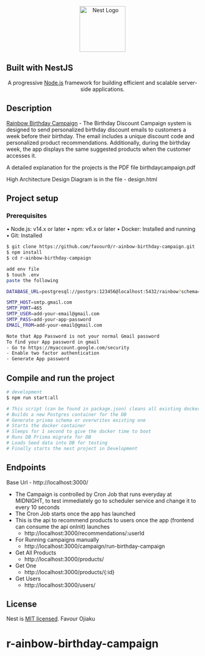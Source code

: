 <p align="center">
  <a href="http://nestjs.com/" target="blank"><img src="https://nestjs.com/img/logo-small.svg" width="120" alt="Nest Logo" /></a>
</p>

## Built with NestJS
[circleci-image]: https://img.shields.io/circleci/build/github/nestjs/nest/master?token=abc123def456
[circleci-url]: https://circleci.com/gh/nestjs/nest

  <p align="center">A progressive <a href="http://nodejs.org" target="_blank">Node.js</a> framework for building efficient and scalable server-side applications.</p>
    <p align="center">


## Description

[Rainbow Birthday Campaign](https://github.com/nestjs/nest) - The Birthday Discount Campaign system is designed to send personalized birthday discount emails to customers a week before their birthday. The email includes a unique discount code and personalized product recommendations. Additionally, during the birthday week, the app displays the same suggested products when the customer accesses it.

A detailed explanation for the projects is the PDF file birthdaycampaign.pdf

High Architecture Design Diagram is in the file - design.html



## Project setup

### Prerequisites
•	Node.js: v14.x or later
•	npm: v6.x or later
•	Docker: Installed and running
•	Git: Installed


```bash
$ git clone https://github.com/favourO/r-ainbow-birthday-campaign.git
$ npm install
$ cd r-ainbow-birthday-campaign

add env file
$ touch .env
paste the following

DATABASE_URL=postgresql://postgrs:123456@localhost:5432/rainbow?schema=public

SMTP_HOST=smtp.gmail.com
SMTP_PORT=465
SMTP_USER=add-your-email@gmail.com
SMTP_PASS=add-your-app-password
EMAIL_FROM=add-your-email@gmail.com

Note that App Password is not your normal Gmail password 
To find your App password in gmail 
- Go to https://myaccount.google.com/security
- Enable two factor authentication
- Generate App password
```

## Compile and run the project

```bash
# development 
$ npm run start:all 

# This script (can be found in package.json) cleans all existing docker container if there are any
# Builds a new Postgres container for the DB
# Generate prisma schema or overwrites existing one
# Starts the docker container
# Sleeps for 1 second to give the docker time to boot
# Runs DB Prisma migrate for DB
# Loads Seed data into DB for testing
# Finally starts the nest project in Development
```

## Endpoints
Base Url - http://localhost:3000/
- The Campaign is controlled by Cron Job that runs everyday at MIDNIGHT, to test immediately go to scheduler service and change it to every 10 seconds
- The Cron Job starts once the app has launched
- This is the api to recommend products to users once the app (frontend can consume the api onInit) launches
    - http://localhost:3000/recommendations/:userId
- For Running campaigns manually
    - http://localhost:3000/campaign/run-birthday-campaign
- Get All Products
    - http://localhost:3000/products/
- Get One 
    - http://localhost:3000/products/{:id}
- Get Users
    - http://localhost:3000/users/

## License

Nest is [MIT licensed](https://github.com/nestjs/nest/blob/master/LICENSE). Favour Ojiaku
# r-ainbow-birthday-campaign
